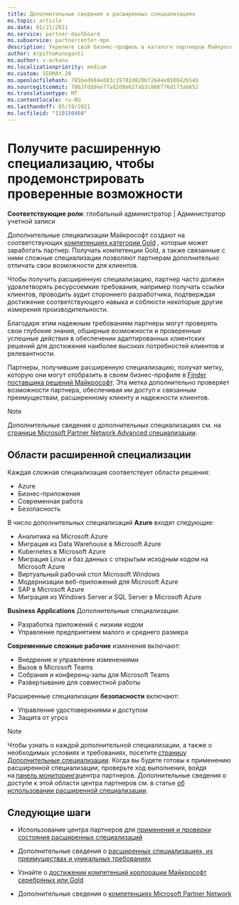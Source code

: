 ```yaml
---
title: Дополнительные сведения о расширенных специализациях
ms.topic: article
ms.date: 01/21/2021
ms.service: partner-dashboard
ms.subservice: partnercenter-mpn
description: Укрепите свой бизнес-профиль в каталоге партнеров Майкрософт. Узнайте о расширенных специализациях, которые можно достичь с помощью имеющихся компетенций Gold и серебряных.
author: ArpithaKanuganti
ms.author: v-arkanu
ms.localizationpriority: medium
ms.custom: SEOMAY.20
ms.openlocfilehash: 785bed684e883c19782d820bf2644e050842b54b
ms.sourcegitcommit: 7063fdddee77ad2d8e627ab3c806f76d173ab652
ms.translationtype: MT
ms.contentlocale: ru-RU
ms.lasthandoff: 05/19/2021
ms.locfileid: "110150460"
---
```

# <a name="earn-an-advanced-specialization-to-showcase-your-validated-capabilities"></a>Получите расширенную специализацию, чтобы продемонстрировать проверенные возможности

**Соответствующие роли**: глобальный администратор | Администратор учетной записи

Дополнительные специализации Майкрософт создают на соответствующих [компетенциях категории Gold](learn-about-competencies.md) , которые может заработать партнер. Получать компетенции Gold, а также связанные с ними сложные специализации позволяют партнерам дополнительно отличать свои возможности для клиентов.

Чтобы получить расширенную специализацию, партнер часто должен удовлетворять ресурсоемкие требования, например получать ссылки клиентов, проводить аудит стороннего разработчика, подтверждая достижение соответствующего навыка и соблюсти некоторые другие измерения производительности.

Благодаря этим надежным требованиям партнеры могут проверять свои глубокие знания, обширные возможности и проверенные успешные действия в обеспечении адаптированных клиентских решений для достижения наиболее высоких потребностей клиентов и релевантности.

Партнеры, получившие расширенную специализацию, получат метку, которую они могут отобразить в своем бизнес-профиле в [Finder поставщика решений Майкрософт](https://www.microsoft.com/solution-providers/home). Эта метка дополнительно проверяет возможности партнера, обеспечивая им доступ к связанным преимуществам, расширенному клиенту и надежности клиентов.

> [!NOTE]
> Дополнительные сведения о дополнительных специализациях см. на [странице Microsoft Partner Network Advanced специализации](https://partner.microsoft.com/membership/advanced-specialization).

## <a name="advanced-specialization-areas"></a>Области расширенной специализации

Каждая сложная специализация соответствует области решения:

- Azure
- Бизнес-приложения
- Современная работа
- Безопасность

В число дополнительных специализаций **Azure** входят следующие:

- Аналитика на Microsoft Azure
- Миграция из Data Warehouse в Microsoft Azure
- Kubernetes в Microsoft Azure
- Миграция Linux и баз данных с открытым исходным кодом на Microsoft Azure
- Виртуальный рабочий стол Microsoft Windows
- Модернизации веб-приложений для Microsoft Azure
- SAP в Microsoft Azure
- Миграция из Windows Server и SQL Server в Microsoft Azure

**Business Applications** Дополнительные специализации:

- Разработка приложений с низким кодом
- Управление предприятием малого и среднего размера

**Современные сложные рабочие** изменения включают:

- Внедрение и управление изменениями
- Вызов в Microsoft Teams
- Собрания и конференц-залы для Microsoft Teams
- Развертывание для совместной работы

Расширенные специализации **безопасности** включают:

- Управление удостоверениями и доступом
- Защита от угроз

> [!NOTE]
> Чтобы узнать о каждой дополнительной специализации, а также о необходимых условиях и требованиях, посетите [страницу Дополнительные специализации](https://partner.microsoft.com/membership/advanced-specialization). Когда вы будете готовы к применению расширенной специализации, проверьте ход выполнения, войдя на [панель мониторинга](https://partner.microsoft.com/dashboard)центра партнеров. Дополнительные сведения о доступе к этой области центра партнеров см. в статье [об использовании расширенной специализации](advanced-specializations-apply.md).

## <a name="next-steps"></a>Следующие шаги

- Использование центра партнеров для [применения и проверки состояния расширенных специализаций](advanced-specializations-apply.md)

- Дополнительные сведения о [расширенных специализациях, их преимуществах и уникальных требованиях](https://partner.microsoft.com/membership/advanced-specialization)

- Узнайте о [достижении компетенций корпорации Майкрософт серебряных или Gold](learn-about-competencies.md)

- Дополнительные сведения о [компетенциях Microsoft Partner Network](https://partner.microsoft.com/membership/competencies)